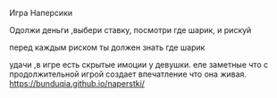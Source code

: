 Игра Наперсики 

Одолжи деньги ,выбери ставку, 
посмотри где шарик, и рискуй

перед каждым риском ты должен знать где шарик

удачи ,в игре есть скрытые имоции у девушки.
еле заметные что с продолжительной игрой
создает впечатление что она живая.
https://bunduqia.github.io/naperstki/
